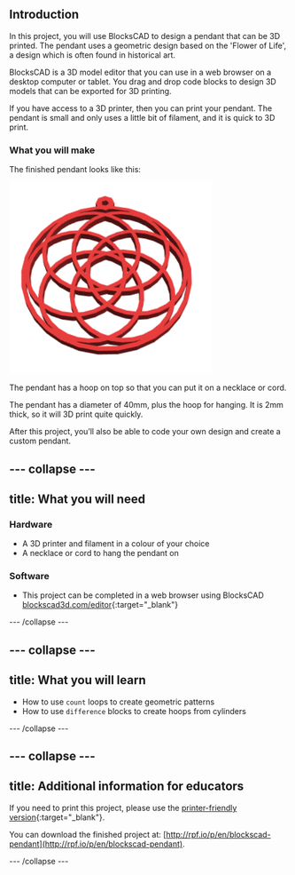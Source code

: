 ## Introduction

In this project, you will use BlocksCAD to design a pendant that can be 3D printed. The pendant uses a geometric design based on the 'Flower of Life', a design which is often found in historical art. 

BlocksCAD is a 3D model editor that you can use in a web browser on a desktop computer or tablet. You drag and drop code blocks to design 3D models that can be exported for 3D printing.

If you have access to a 3D printer, then you can print your pendant. The pendant is small and only uses a little bit of filament, and it is quick to 3D print.

### What you will make

The finished pendant looks like this:

![screenshot](images/pendant-finished.png) 

The pendant has a hoop on top so that you can put it on a necklace or cord. 

The pendant has a diameter of 40mm, plus the hoop for hanging. It is 2mm thick, so it will 3D print quite quickly.

After this project, you’ll also be able to code your own design and create a custom pendant. 

--- collapse ---
---
title: What you will need
---
### Hardware

+ A 3D printer and filament in a colour of your choice
+ A necklace or cord to hang the pendant on

### Software

+ This project can be completed in a web browser using BlocksCAD [blockscad3d.com/editor](https://www.blockscad3d.com/editor){:target="_blank"}

--- /collapse ---

--- collapse ---
---
title: What you will learn
---

+ How to use `count` loops to create geometric patterns
+ How to use `difference` blocks to create hoops from cylinders

--- /collapse ---

--- collapse ---
---
title: Additional information for educators
---

If you need to print this project, please use the [printer-friendly version](https://projects.raspberrypi.org/en/projects/blockscad-pendant/print){:target="_blank"}.

You can download the finished project at:
[http://rpf.io/p/en/blockscad-pendant](http://rpf.io/p/en/blockscad-pendant).

--- /collapse ---
